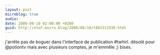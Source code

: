 ```yaml
---
layout: post
microblog: true
audio: 
date: 2008-08-10 02:00:00 +0200
guid: http://xtof.micro.blog/2008/08/10/t883311930.html
---
```

j'arrête pas de boguer dans l'interface de publication #twhirl. désolé pour @potiontv mais avec plusieurs comptes, je m'emmêle ;) bises.
